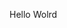 Hello Wolrd












































































































































































































































































































































































































































































































































































































































































































































































































































































































































































































































































































































































































































































































































































































































































































































































































































































































































































































































































































































